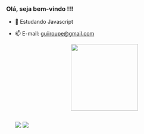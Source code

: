 ### Olá, seja bem-vindo !!!

- 🌱 Estudando Javascript
- 📫 E-mail: guiiroupe@gmail.com

  <div align="center">
    <a href="https://github.com/guiiroupe">
    <img height="180em" src="https://github-readme-stats.vercel.app/api/top-langs/?username=guiiroupe&layout=compact&langs_count=7&theme=dracula"/>
  </div>

  
  ##
  
  <div>
    <a href="https://instagram.com/guiiroupe" target="_blank"><img src="https://img.shields.io/badge/-Instagram-%23E4405F?style=for-the-badge&logo=instagram&logoColor=white" target="_blank"></a>
    <a href="https://linkedin.com/in/guilherme-roupe-2764b3204/" target="_blank"><img src="https://img.shields.io/badge/-LinkedIn-%230077B5?style=for-the-badge&logo=linkedin&logoColor=white" target="_blank"></a> 
  </div
